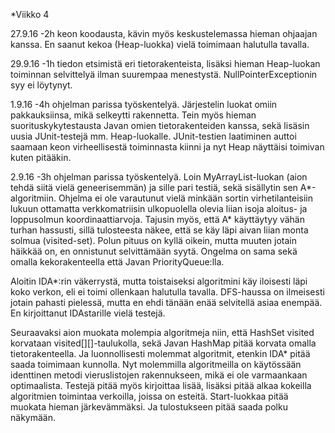 *Viikko 4

27.9.16
-2h keon koodausta, kävin myös keskustelemassa hieman ohjaajan kanssa. En saanut kekoa (Heap-luokka) vielä toimimaan halutulla tavalla.

29.9.16
-1h tiedon etsimistä eri tietorakenteista, lisäksi hieman Heap-luokan toiminnan selvittelyä ilman suurempaa menestystä. NullPointerExceptionin syy ei löytynyt.

1.9.16
-4h ohjelman parissa työskentelyä. Järjestelin luokat omiin pakkauksiinsa, mikä selkeytti rakennetta. Tein myös hieman suorituskykytestausta Javan omien tietorakenteiden kanssa, sekä lisäsin uusia JUnit-testejä mm. Heap-luokalle. JUnit-testien laatiminen auttoi saamaan keon virheellisestä toiminnasta kiinni ja nyt Heap näyttäisi toimivan kuten pitääkin.  

2.9.16
-3h ohjelman parissa työskentelyä. Loin MyArrayList-luokan (aion tehdä siitä vielä geneerisemmän) ja sille pari testiä, sekä sisällytin sen A*-algoritmiin. Ohjelma ei ole varautunut vielä minkään sortin virhetilanteisiin lukuun ottamatta verkkomatriisin ulkopuolella olevia liian isoja aloitus- ja loppusolmun koordinaattiarvoja. Tajusin myös, että A* käyttäytyy vähän turhan hassusti, sillä tulosteesta näkee, että se käy läpi aivan liian monta solmua (visited-set). Polun pituus on kyllä oikein, mutta muuten jotain häikkää on, en onnistunut selvittämään syytä. Ongelma on sama sekä omalla kekorakenteella että Javan PriorityQueue:lla. 

Aloitin IDA*:rin väkerrystä, mutta toistaiseksi algoritmini käy iloisesti läpi koko verkon, eli ei toimi ollenkaan halutulla tavalla. DFS-haussa on ilmeisesti jotain pahasti pielessä, mutta en ehdi tänään enää selvitellä asiaa enempää. En kirjoittanut IDAstarille vielä testejä. 

Seuraavaksi aion muokata molempia algoritmeja niin, että HashSet visited korvataan visited[][]-taulukolla, sekä Javan HashMap pitää korvata omalla tietorakenteella. Ja luonnollisesti molemmat algoritmit, etenkin IDA* pitää saada toimimaan kunnolla. Nyt molemmilla algoritmeilla on käytössään identtinen metodi vieruslistojen rakennukseen, mikä ei ole varmaankaan optimaalista. Testejä pitää myös kirjoittaa lisää, lisäksi pitää alkaa kokeilla algoritmien toimintaa verkoilla, joissa on esteitä. Start-luokkaa pitää muokata hieman järkevämmäksi. Ja tulostukseen pitää saada polku näkymään. 